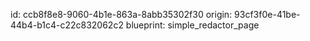 id: ccb8f8e8-9060-4b1e-863a-8abb35302f30
origin: 93cf3f0e-41be-44b4-b1c4-c22c832062c2
blueprint: simple_redactor_page
